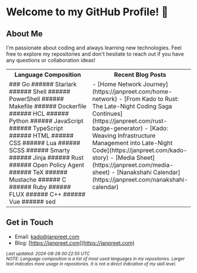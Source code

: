 # Welcome to my GitHub Profile! 👋

## About Me
I'm passionate about coding and always learning new technologies. Feel free to explore my repositories and don't hesitate to reach out if you have any questions or collaboration ideas!

<table  markdown="1">
<tr>
<th>Language Composition</th>
<th>Recent Blog Posts</th>
</tr>
<td valign="top" width="50%" markdown="1">
### Go ###### Starlark ###### Shell ###### PowerShell ###### Makefile ###### Dockerfile ###### HCL ###### Python ###### JavaScript ###### TypeScript ###### HTML ###### CSS ###### Lua ###### SCSS ###### Smarty ###### Jinja ###### Rust ###### Open Policy Agent ###### TeX ###### Mustache ###### C ###### Ruby ###### FLUX ###### C++ ###### Vue ###### sed
</td>
<td valign="top" width="50%" markdown="1">
- [Home Network Journey](https://janpreet.com/home-network)
- [From Kado to Rust: The Late-Night Coding Saga Continues](https://janpreet.com/rust-badge-generator)
- [Kado: Weaving Infrastructure Management into Late-Night Code](https://janpreet.com/kado-story)
- [Media Sheet](https://janpreet.com/media-sheet)
- [Nanakshahi Calendar](https://janpreet.com/nanakshahi-calendar)
</td>
</table>

## Get in Touch
- Email: [kado@janpreet.com](mailto:kado@janpreet.com)
- Blog: [https://janpreet.com](https://janpreet.com)

<small><i>Last updated: 2024-08-28 00:22:55 UTC</i></small><br />
<small><i>NOTE: Language composition is a list of most used languages in my repositories. Larger text indicates more usage in repositories. It is not a direct indication of my skill level.</i></small>